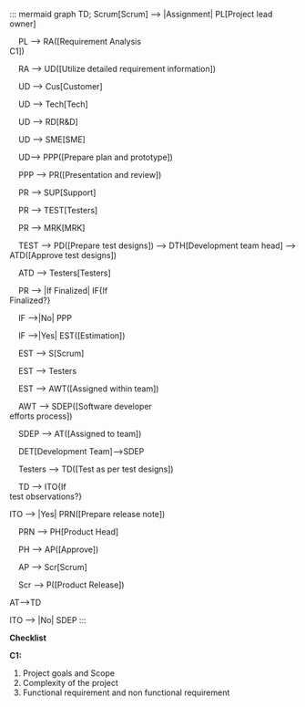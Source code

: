 ::: mermaid
 graph TD;
 Scrum[Scrum] --> |Assignment| PL[Project lead owner]

    PL --> RA([Requirement Analysis<br>C1])

    RA --> UD([Utilize detailed requirement information])

    UD --> Cus[Customer]

    UD --> Tech[Tech]

    UD --> RD[R&D]

    UD --> SME[SME]

    UD--> PPP([Prepare plan and prototype])

    PPP --> PR([Presentation and review])

    PR --> SUP[Support]

    PR --> TEST[Testers]

    PR --> MRK[MRK]

    TEST --> PD([Prepare test designs]) --> DTH[Development team head] --> ATD([Approve test designs])

    ATD --> Testers[Testers]

    PR --> |If Finalized| IF{If <br>Finalized?}

    IF -->|No| PPP

    IF -->|Yes| EST([Estimation])

    EST --> S[Scrum]

    EST --> Testers

    EST --> AWT([Assigned within team])

    AWT --> SDEP([Software developer <br>efforts process])

    SDEP --> AT([Assigned to team])

     DET[Development Team]-->SDEP

    Testers --> TD([Test as per test designs])

    TD --> ITO{If<br> test observations?}

 ITO --> |Yes| PRN([Prepare release note]) 

    PRN --> PH[Product Head]

    PH --> AP([Approve])

    AP --> Scr[Scrum]

    Scr --> P([Product Release])

AT-->TD

ITO --> |No| SDEP
:::

**Checklist**

**C1:**
1. Project goals and Scope
2. Complexity of the project
3. Functional requirement and non functional requirement




